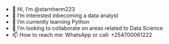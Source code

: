 - 👋 Hi, I’m @starnherm223
- 👀 I’m interested inbecoming a data analyst
- 🌱 I’m currently learning Python
- 💞️ I’m looking to collaborate on areas related to Data Science
- 📫 How to reach me: WhatsApp or call: +254700061222

<!---
starnherm223/starnherm223 is a ✨ special ✨ repository because its `README.md` (this file) appears on your GitHub profile.
You can click the Preview link to take a look at your changes.
--->
